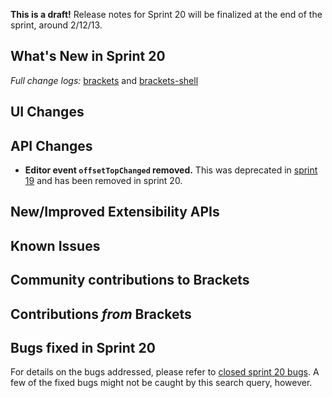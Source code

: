 **This is a draft!** Release notes for Sprint 20 will be finalized at the end of the sprint, around 2/12/13.

What's New in Sprint 20
-----------------------

_Full change logs:_ [brackets](https://github.com/adobe/brackets/compare/sprint-19...sprint-20#commits_bucket) and [brackets-shell](https://github.com/adobe/brackets-shell/compare/sprint-19...sprint-20#commits_bucket)

UI Changes
----------


API Changes
-----------
* **Editor event `offsetTopChanged` removed.** This was deprecated in [sprint 19](https://github.com/adobe/brackets/wiki/Release-Notes:-Sprint-19) and has been removed in sprint 20.

New/Improved Extensibility APIs
-------------------------------


Known Issues
------------


Community contributions to Brackets
-----------------------------------



Contributions _from_ Brackets
-----------------------------




Bugs fixed in Sprint 20
-----------------------
For details on the bugs addressed, please refer to [closed sprint 20 bugs](https://github.com/adobe/brackets/issues?labels=&milestone=7&state=closed). A few of the fixed bugs might not be caught by this search query, however.